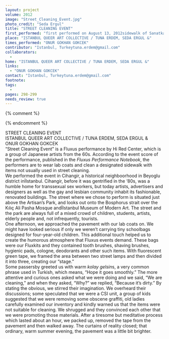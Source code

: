 ```yaml
---
layout: project
volume: 2012
image: "Street_Cleaning_Event.jpg"
photo_credit: "Seda Ergul"
title: "STREET CLEANING EVENT"
first_performed: "first performed on August 13, 2012sidewalk of Sanatkarlar Street, Cihangir, Istanbulperformed once in 2012"
place: "ISTANBUL QUEER ART COLLECTIVE / TUNA ERDEM, SEDA ERGUL &"
times_performed: "ONUR GOKHAN GOKCEK"
contributor: "Istanbul, Turkeytuna.erdem@gmail.com"
collaborators: 
  - 
home: "ISTANBUL QUEER ART COLLECTIVE / TUNA ERDEM, SEDA ERGUL &"
links: 
  - "ONUR GOKHAN GOKCEK"
contact: "Istanbul, Turkeytuna.erdem@gmail.com"
footnote: 
tags: 
  - 
pages: 298-299
needs_review: true
---
```


{% comment %} 

{% endcomment %}

 STREET CLEANING EVENT<br>ISTANBUL QUEER ART COLLECTIVE / TUNA ERDEM, SEDA ERGUL &amp;  
 ONUR GOKHAN GOKCEK  
 “Street Cleaning Event” is a Fluxus performance by Hi Red Center, which is a group of Japanese artists from the 60s. According to the event score of the performance, published in the <em>Fluxus Performance Notebook</em>, the performers are to wear lab coats and clean a designated sidewalk with items not usually used in street cleaning. 
 <br>We performed the event in Cihangir, a historical neighboorhood in Beyoglu district inİIstanbul. Cihangir, before it was gentrified in the ‘80s, was a humble home for transsexual sex workers, but today artists, advertisers and designers as well as the gay and lesbian community inhabit its fashionable, renovated buildings. The street where we chose to perform is situated just above the Artisan’s Park, and looks out onto the Bosphorus strait over the Kılıç Ali Pasha Mosque andİIstanbul Museum of Modern Art. The street and the park are always full of a mixed crowd of children, students, artists, elderly people and, not infrequently, tourists. 
  <br>One afternoon, we approached the pavement with our lab coats on. We might have looked serious if only we weren’t carrying tiny schoolbags designed for four-year-old children. This additional touch helped us to create the humorous atmosphere that Fluxus events demand. These bags were our Fluxkits and they contained tooth brushes, shaving brushes, hygienic pads, cologne, deodorants and other such items. With fluorescent green tape, we framed the area between two street lamps and then divided it into three, creating our “stage.” 
 <br>Some passersby greeted us with warm <em>kolay gelsin</em>s, a very common phrase used in Turkish, which means, “Hope it goes smoothly.” The more attentive and curious ones asked what we were doing and we said, “We are cleaning,” and when they asked, “Why?” we replied, “Because it’s dirty.” By stating the obvious, we stirred their imagination. We overheard their discussions; some speculated that we were a CSI unit, a group of kids suggested that we were removing some obscene graffiti, old ladies carefully examined our inventory and kindly warned us that the items were not suitable for cleaning. We shrugged and they convinced each other that we were promoting those materials. After a tiresome but meditative process which lasted about an hour, we packed up, removed the tape from the pavement and then walked away. The curtains of reality closed; that ordinary, warm summer evening, the pavement was a little bit brighter. 
